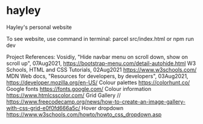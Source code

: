 # hayley

Hayley's personal website

To see website, use command in terminal:
parcel src/index.html
or
npm run dev

Project References:
Vosidiy, "Hide navbar menu on scroll down, show on scroll up", 07Aug2021, https://bootstrap-menu.com/detail-autohide.html
W3 Schools, HTML and CSS Tutorials, 02Aug2021 https://www.w3schools.com/
MDN Web docs, "Resources for developers, by developers", 03Aug2021, https://developer.mozilla.org/en-US/
Colour palettes https://colorhunt.co/
Google fonts https://fonts.google.com/
Colour information https://www.htmlcsscolor.com/
Grid Gallery // https://www.freecodecamp.org/news/how-to-create-an-image-gallery-with-css-grid-e0f0fd666a5c/
Hover dropdown https://www.w3schools.com/howto/howto_css_dropdown.asp
